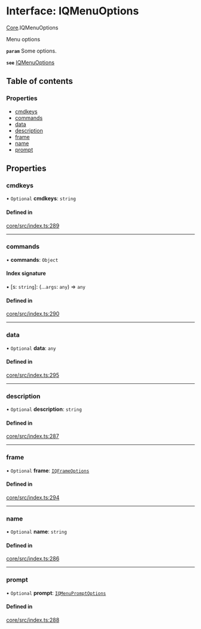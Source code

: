# Interface: IQMenuOptions

[Core](../modules/Core.md).IQMenuOptions

Menu options

**`param`** Some options.

**`see`** [IQMenuOptions](Core.IQMenuOptions.md)

## Table of contents

### Properties

- [cmdkeys](Core.IQMenuOptions.md#cmdkeys)
- [commands](Core.IQMenuOptions.md#commands)
- [data](Core.IQMenuOptions.md#data)
- [description](Core.IQMenuOptions.md#description)
- [frame](Core.IQMenuOptions.md#frame)
- [name](Core.IQMenuOptions.md#name)
- [prompt](Core.IQMenuOptions.md#prompt)

## Properties

### cmdkeys

• `Optional` **cmdkeys**: `string`

#### Defined in

[core/src/index.ts:289](https://github.com/iniquitybbs/iniquity/blob/d1c5f72/packages/core/src/index.ts#L289)

___

### commands

• **commands**: `Object`

#### Index signature

▪ [s: `string`]: (...`args`: `any`) => `any`

#### Defined in

[core/src/index.ts:290](https://github.com/iniquitybbs/iniquity/blob/d1c5f72/packages/core/src/index.ts#L290)

___

### data

• `Optional` **data**: `any`

#### Defined in

[core/src/index.ts:295](https://github.com/iniquitybbs/iniquity/blob/d1c5f72/packages/core/src/index.ts#L295)

___

### description

• `Optional` **description**: `string`

#### Defined in

[core/src/index.ts:287](https://github.com/iniquitybbs/iniquity/blob/d1c5f72/packages/core/src/index.ts#L287)

___

### frame

• `Optional` **frame**: [`IQFrameOptions`](Core.IQFrameOptions.md)

#### Defined in

[core/src/index.ts:294](https://github.com/iniquitybbs/iniquity/blob/d1c5f72/packages/core/src/index.ts#L294)

___

### name

• `Optional` **name**: `string`

#### Defined in

[core/src/index.ts:286](https://github.com/iniquitybbs/iniquity/blob/d1c5f72/packages/core/src/index.ts#L286)

___

### prompt

• `Optional` **prompt**: [`IQMenuPromptOptions`](Core.IQMenuPromptOptions.md)

#### Defined in

[core/src/index.ts:288](https://github.com/iniquitybbs/iniquity/blob/d1c5f72/packages/core/src/index.ts#L288)
